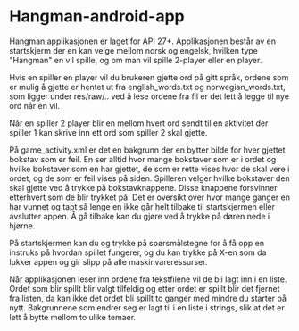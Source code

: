 # Hangman-android-app
Hangman applikasjonen er laget for API 27+.
Applikasjonen består av en startskjerm der en kan velge mellom norsk og engelsk, hvilken type "Hangman" en vil spille,
og om man vil spille 2-player eller en player. 

Hvis en spiller en player vil du brukeren gjette ord på gitt språk, ordene som er mulig å gjette er hentet ut fra 
english_words.txt og norwegian_words.txt, som ligger under res/raw/.. 
ved å lese ordene fra fil er det lett å legge til nye ord når en vil.

Når en spiller 2 player blir en mellom hvert ord sendt til en aktivitet der spiller 1 kan skrive inn ett ord som spiller 2
skal gjette.

På game_activity.xml er det en bakgrunn der en bytter bilde for hver gjettet bokstav som er feil. 
En ser alltid hvor mange bokstaver som er i ordet og hvilke bokstaver som en har gjettet, de som er rette vises
hvor de skal vere i ordet, og de som er feil vises på siden.
Spilleren velger hvilke bokstaver den skal gjette ved å trykke på bokstavknappene. Disse knappene forsvinner etterhvert som
de blir trykket på. Det er oversikt over hvor mange ganger en har vunnet og tapt så lenge en ikke går helt tilbake til 
startskjermen eller avslutter appen. 
Å gå tilbake kan du gjøre ved å trykke på døren nede i hjørne.

På startskjermen kan du og trykke på spørsmålstegne for å få opp en instruks på hvordan spillet fungerer, og du kan trykke
på X-en som da lukker appen og gir slipp på alle maskinvareressurser.

Når applikasjonen leser inn ordene fra tekstfilene vil de bli lagt inn i en liste. Ordet som blir spillt blir valgt tilfeldig
og etter ordet er spillt blir det fjernet fra listen, da kan ikke det ordet bli spillt to ganger med mindre du starter på nytt.
Bakgrunnene som endrer seg er lagt til i en liste i strings, slik at det er lett å bytte mellom to ulike temaer.
